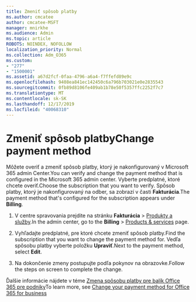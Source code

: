 ```yaml
---
title: Zmeniť spôsob platby
ms.author: cmcatee
author: cmcatee-MSFT
manager: mnirkhe
ms.audience: Admin
ms.topic: article
ROBOTS: NOINDEX, NOFOLLOW
localization_priority: Normal
ms.collection: Adm_O365
ms.custom:
- "277"
- "1500001"
ms.assetid: a67d2fcf-0faa-4796-a6a4-f7ffefd89e9c
ms.openlocfilehash: 9408ea841ec142450c6a796b703021e0e2835543
ms.sourcegitcommit: 0fb89d8106fe409ab1b78e50f5357ffc2252f7c7
ms.translationtype: MT
ms.contentlocale: sk-SK
ms.lasthandoff: 12/17/2019
ms.locfileid: "40068310"
---
```

# <a name="change-payment-method"></a><span data-ttu-id="86b5a-102">Zmeniť spôsob platby</span><span class="sxs-lookup"><span data-stu-id="86b5a-102">Change payment method</span></span>

<span data-ttu-id="86b5a-103">Môžete overiť a zmeniť spôsob platby, ktorý je nakonfigurovaný v Microsoft 365 admin Center.</span><span class="sxs-lookup"><span data-stu-id="86b5a-103">You can verify and change the payment method that is configured in the Microsoft 365 admin center.</span></span> <span data-ttu-id="86b5a-104">Vyberte predplatné, ktoré chcete overiť.</span><span class="sxs-lookup"><span data-stu-id="86b5a-104">Choose the subscription that you want to verify.</span></span> <span data-ttu-id="86b5a-105">Spôsob platby, ktorý je nakonfigurovaný na odber, sa zobrazí v časti **Fakturácia**.</span><span class="sxs-lookup"><span data-stu-id="86b5a-105">The payment method that's configured for the subscription appears under **Billing**.</span></span>
  
1. <span data-ttu-id="86b5a-106">V centre spravovania prejdite na stránku **Fakturácia** \> [Produkty a služby](https://go.microsoft.com/fwlink/p/?linkid=842054).</span><span class="sxs-lookup"><span data-stu-id="86b5a-106">In the admin center, go to the **Billing** \> [Products & services](https://go.microsoft.com/fwlink/p/?linkid=842054) page.</span></span>

2. <span data-ttu-id="86b5a-107">Vyhľadajte predplatné, pre ktoré chcete zmeniť spôsob platby.</span><span class="sxs-lookup"><span data-stu-id="86b5a-107">Find the subscription that you want to change the payment method for.</span></span> <span data-ttu-id="86b5a-108">Vedľa spôsobu platby vyberte položku **Upraviť**.</span><span class="sxs-lookup"><span data-stu-id="86b5a-108">Next to the payment method, select **Edit**.</span></span>

3. <span data-ttu-id="86b5a-109">Na dokončenie zmeny postupujte podľa pokynov na obrazovke.</span><span class="sxs-lookup"><span data-stu-id="86b5a-109">Follow the steps on screen to complete the change.</span></span>

<span data-ttu-id="86b5a-110">Ďalšie informácie nájdete v téme [Zmena spôsobu platby pre balík Office 365 pre podniky](https://docs.microsoft.com/office365/admin/subscriptions-and-billing/change-payment-method)</span><span class="sxs-lookup"><span data-stu-id="86b5a-110">To learn more, see  [Change your payment method for Office 365 for business](https://docs.microsoft.com/office365/admin/subscriptions-and-billing/change-payment-method)</span></span>
